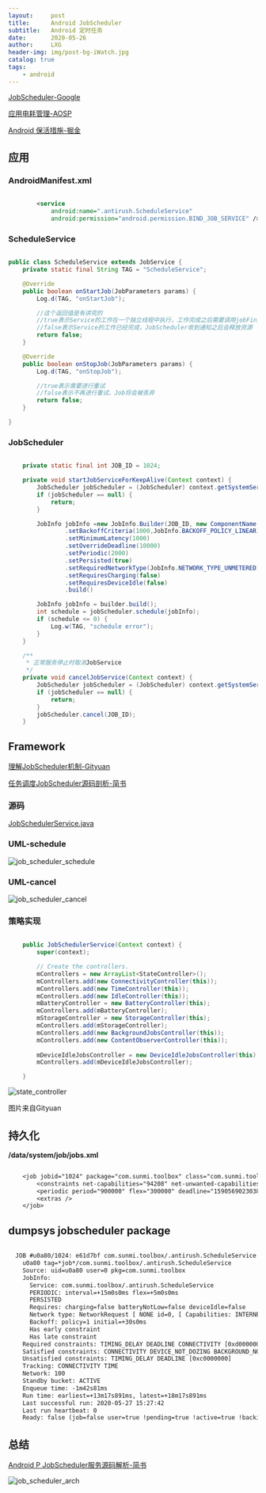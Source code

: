 ```yaml
---
layout:     post
title:      Android JobScheduler
subtitle:   Android 定时任务
date:       2020-05-26
author:     LXG
header-img: img/post-bg-iWatch.jpg
catalog: true
tags:
    - android
---
```


[JobScheduler-Google](https://developer.android.google.cn/reference/android/app/job/JobScheduler?hl=zh-cn)

[应用电耗管理-AOSP](https://source.android.google.cn/devices/tech/power/app_mgmt?hl=zh-tw)

[Android 保活措施-掘金](https://juejin.im/post/5df24da36fb9a0165c711807)

[](http://gityuan.com/2017/03/10/job_scheduler_service/)

## 应用

### AndroidManifest.xml

```xml

        <service
            android:name=".antirush.ScheduleService"
            android:permission="android.permission.BIND_JOB_SERVICE" />

```

### ScheduleService

```java

public class ScheduleService extends JobService {
    private static final String TAG = "ScheduleService";

    @Override
    public boolean onStartJob(JobParameters params) {
        Log.d(TAG, "onStartJob");

        //这个返回值是有讲究的
        //true表示Service的工作在一个独立线程中执行，工作完成之后需要调用jobFinish方法通知JobScheduler工作完成
        //false表示Service的工作已经完成，JobScheduler收到通知之后会释放资源
        return false;
    }

    @Override
    public boolean onStopJob(JobParameters params) {
        Log.d(TAG, "onStopJob");

        //true表示需要进行重试
        //false表示不再进行重试，Job将会被丢弃
        return false;
    }

}

```

### JobScheduler

```java

    private static final int JOB_ID = 1024;

    private void startJobServiceForKeepAlive(Context context) {
        JobScheduler jobScheduler = (JobScheduler) context.getSystemService(Context.JOB_SCHEDULER_SERVICE);
        if (jobScheduler == null) {
            return;
        }

        JobInfo jobInfo =new JobInfo.Builder(JOB_ID, new ComponentName(context, ScheduleService.class))
                .setBackoffCriteria(1000,JobInfo.BACKOFF_POLICY_LINEAR) //重试机制
                .setMinimumLatency(1000)                                //设置延迟时间
                .setOverrideDeadline(10000)                             //设置最后期限，如果达到该时间点，Job还没被执行，那么会强制执行一次
                .setPeriodic(2000)                                      //每隔2s执行一次，跟上面两个会冲突
                .setPersisted(true)                                     //持久化，就算手机关机，启动之后也可以恢复Job，需要RECEIVE_BOOT_COMPLETED权限
                .setRequiredNetworkType(JobInfo.NETWORK_TYPE_UNMETERED) //设置Job依赖的网络类型
                .setRequiresCharging(false)                             //是否要求设备处于充电状态
                .setRequiresDeviceIdle(false)                           //是否要求设备处于空闲状态
                .build()

        JobInfo jobInfo = builder.build();
        int schedule = jobScheduler.schedule(jobInfo);
        if (schedule <= 0) {
            Log.w(TAG, "schedule error");
        }
    }

    /**
     * 正常服务停止时取消JobService
     */
    private void cancelJobService(Context context) {
        JobScheduler jobScheduler = (JobScheduler) context.getSystemService(Context.JOB_SCHEDULER_SERVICE);
        if (jobScheduler == null) {
            return;
        }
        jobScheduler.cancel(JOB_ID);
    }


```

## Framework

[理解JobScheduler机制-Gityuan](http://gityuan.com/2017/03/10/job_scheduler_service/)

[任务调度JobScheduler源码剖析-简书](https://www.jianshu.com/p/34c7d7529d9cc)

### 源码

[JobSchedulerService.java](http://androidxref.com/9.0.0_r3/xref/frameworks/base/services/core/java/com/android/server/job/)

### UML-schedule

![job_scheduler_schedule](/images/job/job_scheduler_schedule.jpg)

### UML-cancel

![job_scheduler_cancel](/images/job/job_scheduler_cancel.jpg)

### 策略实现

```java

    public JobSchedulerService(Context context) {
        super(context);

        // Create the controllers.
        mControllers = new ArrayList<StateController>();
        mControllers.add(new ConnectivityController(this));            // 注册监听网络连接状态的广播
        mControllers.add(new TimeController(this));                    // 用来控制截止时间和延迟时间对Job的约束，仅对设置了setOverrideDeadline()和setMinimumLatency()的Job有效
        mControllers.add(new IdleController(this));                    // 注册监听屏幕亮/灭,dream进入/退出,状态改变的广播
        mBatteryController = new BatteryController(this);              // 用来控制充电状态和低电量模式对Job的约束，仅仅对设置过setRequiresBatteryNotLow(true)或setRequiresCharging(true)的Job有效
        mControllers.add(mBatteryController);
        mStorageController = new StorageController(this);              // 用来控制存储空间对Job的约束，仅仅对设置过setRequiresStorageNotLow(true)的Job有效
        mControllers.add(mStorageController);                          // 其内部也是通过广播的形式获取设备是否处于低存储状态
        mControllers.add(new BackgroundJobsController(this));          // BackgroundJobsController用来控制Job后台的运行。由于AppStandby机制，当应用处于后台时，会进行一些功能的限制
        mControllers.add(new ContentObserverController(this));         // ContentObserverController用来监测content URIS对Job的约束，
                                                                       // 仅仅对设置过addTriggerContentUri(Uri)的Job有效，当该URI发生变化后，将运行Job
        mDeviceIdleJobsController = new DeviceIdleJobsController(this);    // DeviceIdleJobsController用来控制Job对Doze的依赖条件，或者也可以说Doze对Job的限制
        mControllers.add(mDeviceIdleJobsController);

    }

```

![state_controller](/images/job/state_controller.jpg)

图片来自Gityuan

## 持久化

**/data/system/job/jobs.xml**

```txt

    <job jobid="1024" package="com.sunmi.toolbox" class="com.sunmi.toolbox.antirush.ScheduleService" sourcePackageName="com.sunmi.toolbox" sourceUserId="0" uid="10080" priority="0" flags="0" lastSuccessfulRunTime="0" lastFailedRunTime="0">
        <constraints net-capabilities="94208" net-unwanted-capabilities="0" net-transport-types="0" />
        <periodic period="900000" flex="300000" deadline="1590569023038" delay="1590568723038" />
        <extras />
    </job>

```

## dumpsys jobscheduler package

```txt

  JOB #u0a80/1024: e61d7bf com.sunmi.toolbox/.antirush.ScheduleService
    u0a80 tag=*job*/com.sunmi.toolbox/.antirush.ScheduleService
    Source: uid=u0a80 user=0 pkg=com.sunmi.toolbox
    JobInfo:
      Service: com.sunmi.toolbox/.antirush.ScheduleService
      PERIODIC: interval=+15m0s0ms flex=+5m0s0ms
      PERSISTED
      Requires: charging=false batteryNotLow=false deviceIdle=false
      Network type: NetworkRequest [ NONE id=0, [ Capabilities: INTERNET&NOT_RESTRICTED&TRUSTED&VALIDATED Unwanted:  Uid: 10080] ]
      Backoff: policy=1 initial=+30s0ms
      Has early constraint
      Has late constraint
    Required constraints: TIMING_DELAY DEADLINE CONNECTIVITY [0xd0000000]
    Satisfied constraints: CONNECTIVITY DEVICE_NOT_DOZING BACKGROUND_NOT_RESTRICTED [0x12400000]
    Unsatisfied constraints: TIMING_DELAY DEADLINE [0xc0000000]
    Tracking: CONNECTIVITY TIME
    Network: 100
    Standby bucket: ACTIVE
    Enqueue time: -1m42s81ms
    Run time: earliest=+13m17s891ms, latest=+18m17s891ms
    Last successful run: 2020-05-27 15:27:42
    Last run heartbeat: 0
    Ready: false (job=false user=true !pending=true !active=true !backingup=true comp=true)

```

## 总结

[Android P JobScheduler服务源码解析-简书](https://www.jianshu.com/p/3f9bdd69776f)

![job_scheduler_arch](/images/job/job_scheduler_arch.webp)



